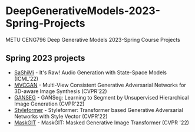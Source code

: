 # DeepGenerativeModels-2023-Spring-Projects
METU CENG796 Deep Generative Models 2023-Spring Course Projects

## Spring 2023 projects
* [SaShiMi](https://github.com/necrashter/SaShiMi-796) - It's Raw! Audio Generation with State-Space Models (ICML'22)
* [MVCGAN](MVCGAN/) - Multi-View Consistent Generative Adversarial Networks for 3D-aware Image Synthesis (CVPR'22)
* [GANSEG](GANSeg/) - GANSeg: Learning to Segment by Unsupervised Hierarchical Image Generation (CVPR'22)
* [Styleformer](Styleformer/) - Styleformer: Transformer based Generative Adversarial Networks with Style Vector (CVPR'22)
* [MaskGIT](https://github.com/umutcanustuntas/maskgit-ceng796) - MaskGIT: Masked Generative Image Transformer (CVPR '22)
